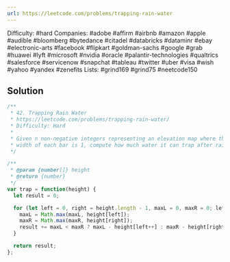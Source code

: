 ```yaml
---
url: https://leetcode.com/problems/trapping-rain-water
---
```


Difficulty: #hard
Companies: #adobe #affirm #airbnb #amazon #apple #audible #bloomberg #bytedance #citadel #databricks #dataminr #ebay #electronic-arts #facebook #flipkart #goldman-sachs #google #grab #huawei #lyft #microsoft #nvidia #oracle #palantir-technologies #qualtrics #salesforce #servicenow #snapchat #tableau #twitter #uber #visa #wish #yahoo #yandex #zenefits
Lists: #grind169 #grind75 #neetcode150

## Solution

```javascript
/**
 * 42. Trapping Rain Water
 * https://leetcode.com/problems/trapping-rain-water/
 * Difficulty: Hard
 *
 * Given n non-negative integers representing an elevation map where the
 * width of each bar is 1, compute how much water it can trap after raining.
 */

/**
 * @param {number[]} height
 * @return {number}
 */
var trap = function(height) {
  let result = 0;

  for (let left = 0, right = height.length - 1, maxL = 0, maxR = 0; left < right;) {
    maxL = Math.max(maxL, height[left]);
    maxR = Math.max(maxR, height[right]);
    result += maxL < maxR ? maxL - height[left++] : maxR - height[right--];
  }

  return result;
};

```
